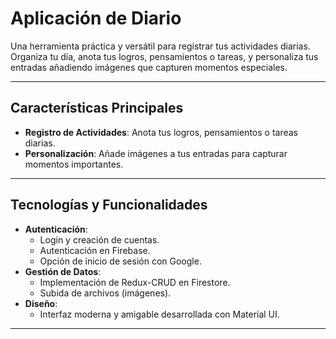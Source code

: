 # **Aplicación de Diario**  

Una herramienta práctica y versátil para registrar tus actividades diarias. Organiza tu día, anota tus logros, pensamientos o tareas, y personaliza tus entradas añadiendo imágenes que capturen momentos especiales.  

---

## **Características Principales**  
- **Registro de Actividades**: Anota tus logros, pensamientos o tareas diarias.  
- **Personalización**: Añade imágenes a tus entradas para capturar momentos importantes.  

---

## **Tecnologías y Funcionalidades**  
- **Autenticación**:  
  - Login y creación de cuentas.  
  - Autenticación en Firebase.  
  - Opción de inicio de sesión con Google.  
- **Gestión de Datos**:  
  - Implementación de Redux-CRUD en Firestore.  
  - Subida de archivos (imágenes).  
- **Diseño**:  
  - Interfaz moderna y amigable desarrollada con Material UI.  

---
